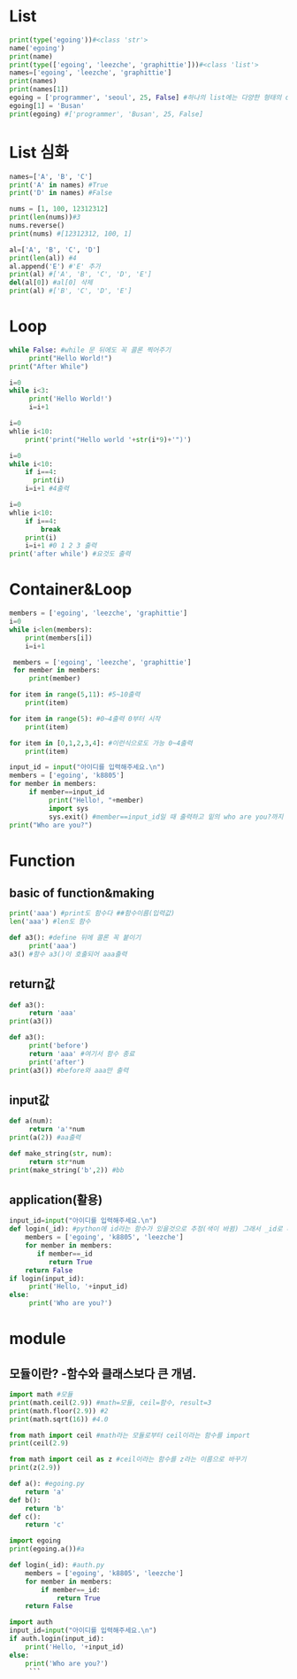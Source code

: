 List
============================
```python
print(type('egoing'))#<class 'str'>
name('egoing')
print(name)
print(type(['egoing', 'leezche', 'graphittie']))#<class 'list'>
names=['egoing', 'leezche', 'graphittie']
print(names)
print(names[1])
egoing = ['programmer', 'seoul', 25, False] #하나의 list에는 다양한 형태의 data가 들어갈 수 있다.
egoing[1] = 'Busan'
print(egoing) #['programmer', 'Busan', 25, False]
```

List 심화
=================================
```python
names=['A', 'B', 'C']
print('A' in names) #True
print('D' in names) #False

nums = [1, 100, 12312312]
print(len(nums))#3
nums.reverse()
print(nums) #[12312312, 100, 1]

al=['A', 'B', 'C', 'D']
print(len(al)) #4
al.append('E') #'E' 추가
print(al) #['A', 'B', 'C', 'D', 'E']
del(al[0]) #al[0] 삭제
print(al) #['B', 'C', 'D', 'E']
```

Loop
===============================
```python
while False: #while 문 뒤에도 꼭 콜론 찍어주기
     print("Hello World!")
print("After While")
```

```python
i=0
while i<3:
     print('Hello World!')
     i=i+1
```

```python
i=0
whlie i<10:
    print('print("Hello world '+str(i*9)+'")')
```

```python
i=0
while i<10:
    if i==4:
      print(i)
    i=i+1 #4출력
```

```python
i=0
whlie i<10:
    if i==4:
        break
    print(i)
    i=i+1 #0 1 2 3 출력
print('after while') #요것도 출력
```

Container&Loop
===============================
 ```python
 members = ['egoing', 'leezche', 'graphittie']
 i=0
 while i<len(members):
     print(members[i])
     i=i+1
```

```python
 members = ['egoing', 'leezche', 'graphittie']
 for member in members:
     print(member)
 ```
 
 ```python
 for item in range(5,11): #5~10출력
     print(item)
 
 for item in range(5): #0~4출력 0부터 시작
     print(item)
 
 for item in [0,1,2,3,4]: #이런식으로도 가능 0~4출력
     print(item)
 ```

```python
input_id = input("아이디를 입력해주세요.\n")
members = ['egoing', 'k8805']
for member in members:
     if member==input_id
          print("Hello!, "+member)
          import sys
          sys.exit() #member==input_id일 때 출력하고 밑의 who are you?까지 출력하므로 여기서 프로그램을 종료 시키기 위해 쓴 것
print("Who are you?")
```

Function
==========================
basic of function&making
-------------------------
```python
print('aaa') #print도 함수다 ##함수이름(입력값)
len('aaa') #len도 함수
```
```python
def a3(): #define 뒤에 콜론 꼭 붙이기
     print('aaa')
a3() #함수 a3()이 호출되어 aaa출력
```

return값
--------------------------
```python
def a3():
     return 'aaa'
print(a3())
```

```python
def a3():
     print('before')
     return 'aaa' #여기서 함수 종료
     print('after')
print(a3()) #before와 aaa만 출력
```

input값
-------------------------------
```python
def a(num):
     return 'a'*num
print(a(2)) #aa출력
```

```python
def make_string(str, num):
     return str*num
print(make_string('b',2)) #bb
```

application(활용)
------------------------------
```python
input_id=input("아이디를 입력해주세요.\n")
def login(_id): #python에 id라는 함수가 있을것으로 추정(색이 바뀜) 그래서 _id로 바꿔줌
    members = ['egoing', 'k8805', 'leezche']
    for member in members:
       if member==_id
          return True
    return False
if login(input_id):
     print('Hello, '+input_id)
else:
     print('Who are you?')
```

module
========================
모듈이란?
-함수와 클래스보다 큰 개념.
---------------------------------
```python
import math #모듈
print(math.ceil(2.9)) #math=모듈, ceil=함수, result=3
print(math.floor(2.9)) #2
print(math.sqrt(16)) #4.0
```

```python
from math import ceil #math라는 모듈로부터 ceil이라는 함수를 import
print(ceil(2.9)
```

```python
from math import ceil as z #ceil이라는 함수를 z라는 이름으로 바꾸기
print(z(2.9))
```

```python
def a(): #egoing.py
    return 'a'
def b():
    return 'b'
def c():
    return 'c'
```
```python
import egoing
print(egoing.a())#a
```

```python
def login(_id): #auth.py
    members = ['egoing', 'k8805', 'leezche']
    for member in members:
        if member==_id:
            return True
    return False
```
```python
import auth
input_id=input("아이디를 입력해주세요.\n")
if auth.login(input_id):
    print('Hello, '+input_id)
else:
    print('Who are you?')
     ```
       
